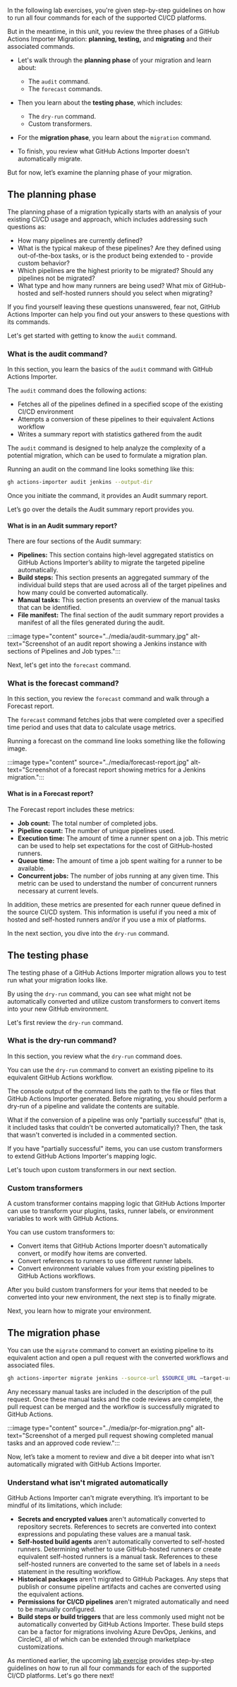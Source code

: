 In the following lab exercises, you're given step-by-step guidelines on how to run all four commands for each of the supported CI/CD platforms. 

But in the meantime, in this unit, you review the three phases of a GitHub Actions Importer Migration: **planning, testing,** and **migrating** and their associated commands.

- Let's walk through the **planning phase** of your migration and learn about:
  - The ```audit``` command.
  - The ```forecast``` commands.

- Then you learn about the **testing phase**, which includes:
  - The ```dry-run``` command.
  - Custom transformers.

- For the **migration phase**, you learn about the ```migration``` command.
- To finish, you review what GitHub Actions Importer doesn't automatically migrate.

But for now, let’s examine the planning phase of your migration.

## The planning phase

The planning phase of a migration typically starts with an analysis of your existing CI/CD usage and approach, which includes addressing such questions as:

- How many pipelines are currently defined?
- What is the typical makeup of these pipelines? Are they defined using out-of-the-box tasks, or is the product being extended to - provide custom behavior?
- Which pipelines are the highest priority to be migrated? Should any pipelines not be migrated?
- What type and how many runners are being used? What mix of GitHub-hosted and self-hosted runners should you select when migrating?

If you find yourself leaving these questions unanswered, fear not, GitHub Actions Importer can help you find out your answers to these questions with its commands.

Let's get started with getting to know the ```audit``` command.

### What is the audit command?

In this section, you learn the basics of the ```audit``` command with GitHub Actions Importer.

The ```audit``` command does the following actions:

- Fetches all of the pipelines defined in a specified scope of the existing CI/CD environment
- Attempts a conversion of these pipelines to their equivalent Actions workflow
- Writes a summary report with statistics gathered from the audit

The ```audit``` command is designed to help analyze the complexity of a potential migration, which can be used to formulate a migration plan. 

Running an audit on the command line looks something like this:

```bash
gh actions-importer audit jenkins --output-dir 
```

Once you initiate the command, it provides an Audit summary report.

Let’s go over the details the Audit summary report provides you.

#### What is in an Audit summary report?

There are four sections of the Audit summary:

- **Pipelines:** This section contains high-level aggregated statistics on GitHub Actions Importer’s ability to migrate the targeted pipeline automatically.
- **Build steps:** This section presents an aggregated summary of the individual build steps that are used across all of the target pipelines and how many could be converted automatically.
- **Manual tasks:** This section presents an overview of the manual tasks that can be identified.
- **File manifest:** The final section of the audit summary report provides a manifest of all the files generated during the audit.

:::image type="content" source="../media/audit-summary.jpg" alt-text="Screenshot of an audit report showing a Jenkins instance with sections of Pipelines and Job types.":::

Next, let's get into the ```forecast``` command.

### What is the forecast command?

In this section, you review the ```forecast``` command and walk through a Forecast report.

The ```forecast``` command fetches jobs that were completed over a specified time period and uses that data to calculate usage metrics.

Running a forecast on the command line looks something like the following image.

:::image type="content" source="../media/forecast-report.jpg" alt-text="Screenshot of a forecast report showing metrics for a Jenkins migration.":::


#### What is in a Forecast report?

The Forecast report includes these metrics:

- **Job count:** The total number of completed jobs.
- **Pipeline count:** The number of unique pipelines used.
- **Execution time:** The amount of time a runner spent on a job. This metric can be used to help set expectations for the cost of GitHub-hosted runners.
- **Queue time:** The amount of time a job spent waiting for a runner to be available.
- **Concurrent jobs:** The number of jobs running at any given time. This metric can be used to understand the number of concurrent runners necessary at current levels.

In addition, these metrics are presented for each runner queue defined in the source CI/CD system. This information is useful if you need a mix of hosted and self-hosted runners and/or if you use a mix of platforms.

In the next section, you dive into the ```dry-run``` command.

## The testing phase

The testing phase of a GitHub Actions Importer migration allows you to test run what your migration looks like.

By using the ```dry-run``` command, you can see what might not be automatically converted and utilize custom transformers to convert items into your new GitHub environment.

Let's first review the ```dry-run``` command.

### What is the dry-run command?

In this section, you review what the ```dry-run``` command does.

You can use the ```dry-run``` command to convert an existing pipeline to its equivalent GitHub Actions workflow.

The console output of the command lists the path to the file or files that GitHub Actions Importer generated. Before migrating, you should perform a dry-run of a pipeline and validate the contents are suitable.

What if the conversion of a pipeline was only "partially successful" (that is, it included tasks that couldn't be converted automatically)? Then, the task that wasn't converted is included in a commented section.

If you have "partially successful" items, you can use custom transformers to extend GitHub Actions Importer's mapping logic.

Let's touch upon custom transformers in our next section.

### Custom transformers

A custom transformer contains mapping logic that GitHub Actions Importer can use to transform your plugins, tasks, runner labels, or environment variables to work with GitHub Actions.

You can use custom transformers to:

- Convert items that GitHub Actions Importer doesn't automatically convert, or modify how items are converted.
- Convert references to runners to use different runner labels.
- Convert environment variable values from your existing pipelines to GitHub Actions workflows.

After you build custom transformers for your items that needed to be converted into your new environment, the next step is to finally migrate.

Next, you learn how to migrate your environment.

## The migration phase

You can use the ```migrate``` command to convert an existing pipeline to its equivalent action and open a pull request with the converted workflows and associated files.

```bash
gh actions-importer migrate jenkins --source-url $SOURCE_URL –target-url $TARGET_URL --output-dir 
```

Any necessary manual tasks are included in the description of the pull request. Once these manual tasks and the code reviews are complete, the pull request can be merged and the workflow is successfully migrated to GitHub Actions.

:::image type="content" source="../media/pr-for-migration.png" alt-text="Screenshot of a merged pull request showing completed manual tasks and an approved code review.":::

Now, let’s take a moment to review and dive a bit deeper into what isn't automatically migrated with GitHub Actions Importer.

### Understand what isn't migrated automatically

GitHub Actions Importer can't migrate everything. It’s important to be mindful of its limitations, which include:

- **Secrets and encrypted values** aren't automatically converted to repository secrets. References to secrets are converted into context expressions and populating these values are a manual task.
- **Self-hosted build agents** aren't automatically converted to self-hosted runners. Determining whether to use GitHub-hosted runners or create equivalent self-hosted runners is a manual task. References to these self-hosted runners are converted to the same set of labels in a ```needs``` statement in the resulting workflow.
- **Historical packages** aren't migrated to GitHub Packages. Any steps that publish or consume pipeline artifacts and caches are converted using the equivalent actions.
- **Permissions for CI/CD pipelines** aren't migrated automatically and need to be manually configured.
- **Build steps or build triggers** that are less commonly used might not be automatically converted by GitHub Actions Importer. These build steps can be a factor for migrations involving Azure DevOps, Jenkins, and CircleCI, all of which can be extended through marketplace customizations.

As mentioned earlier, the upcoming [lab exercise](https://github.com/actions/importer-labs) provides step-by-step guidelines on how to run all four commands for each of the supported CI/CD platforms. Let's go there next!

